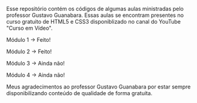 Esse repositório contém os códigos de algumas aulas ministradas pelo professor Gustavo Guanabara. Essas aulas se encontram presentes no curso gratuito de HTML5 e CSS3 disponiblizado no canal do YouTube "Curso em Vídeo".

Módulo 1 -> Feito!

Módulo 2 -> Feito!

Módulo 3 -> Ainda não!

Módulo 4 -> Ainda não!

Meus agradecimentos ao professor Gustavo Guanabara por estar sempre disponibilizando conteúdo de qualidade de forma gratuita.
